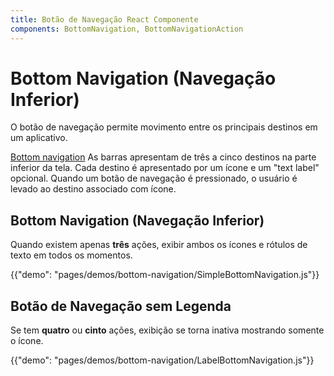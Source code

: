```yaml
---
title: Botão de Navegação React Componente
components: BottomNavigation, BottomNavigationAction
---
```

# Bottom Navigation (Navegação Inferior)

<p class="description">O botão de navegação permite movimento entre os principais destinos em um aplicativo.</p>

[Bottom navigation](https://material.io/design/components/bottom-navigation.html) As barras apresentam de três a cinco destinos na parte inferior da tela. Cada destino é apresentado por um ícone e um "text label" opcional. Quando um botão de navegação é pressionado, o usuário é levado ao destino associado com ícone.

## Bottom Navigation (Navegação Inferior)

Quando existem apenas **três** ações, exibir ambos os ícones e rótulos de texto em todos os momentos.

{{"demo": "pages/demos/bottom-navigation/SimpleBottomNavigation.js"}}

## Botão de Navegação sem Legenda

Se tem **quatro** ou **cinto** ações, exibição se torna inativa mostrando somente o ícone.

{{"demo": "pages/demos/bottom-navigation/LabelBottomNavigation.js"}}
